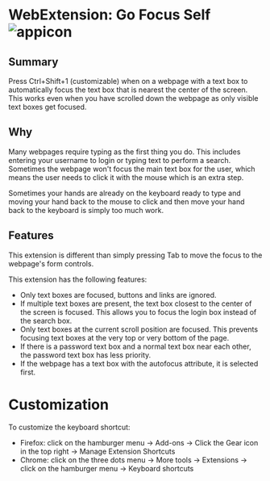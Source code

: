 # WebExtension: Go Focus Self ![appicon](https://raw.githubusercontent.com/em-te/webextension-go-focus-self/master/icon_48.png)

## Summary
Press Ctrl+Shift+1 (customizable) when on a webpage with a text box to automatically focus the text box that is nearest the center of the screen. This works even when you have scrolled down the webpage as only visible text boxes get focused.

## Why
Many webpages require typing as the first thing you do. This includes entering your username to login or typing text to perform a search. Sometimes the webpage won't focus the main text box for the user, which means the user needs to click it with the mouse which is an extra step.

Sometimes your hands are already on the keyboard ready to type and moving your hand back to the mouse to click and then move your hand back to the keyboard is simply too much work.

## Features
This extension is different than simply pressing Tab to move the focus to the webpage's form controls.

This extension has the following features:
- Only text boxes are focused, buttons and links are ignored.
- If multiple text boxes are present, the text box closest to the center of the screen is focused. This allows you to focus the login box instead of the search box.
- Only text boxes at the current scroll position are focused. This prevents focusing text boxes at the very top or very bottom of the page.
- If there is a password text box and a normal text box near each other, the password text box has less priority.
- If the webpage has a text box with the autofocus attribute, it is selected first.

# Customization
To customize the keyboard shortcut:
- Firefox: click on the hamburger menu -> Add-ons -> Click the Gear icon in the top right -> Manage Extension Shortcuts
- Chrome:  click on the three dots menu -> More tools -> Extensions -> click on the hamburger menu -> Keyboard shortcuts
